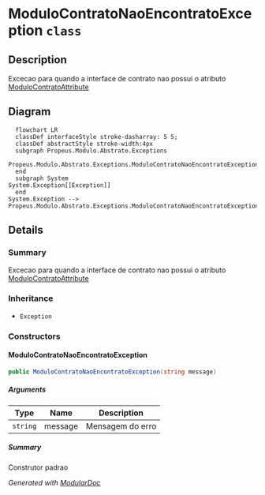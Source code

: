 # ModuloContratoNaoEncontratoException `class`

## Description
Excecao para quando a interface de contrato nao possui o atributo [ModuloContratoAttribute](./propeusmoduloabstratoatributos-ModuloContratoAttribute.md)

## Diagram
```mermaid
  flowchart LR
  classDef interfaceStyle stroke-dasharray: 5 5;
  classDef abstractStyle stroke-width:4px
  subgraph Propeus.Modulo.Abstrato.Exceptions
  Propeus.Modulo.Abstrato.Exceptions.ModuloContratoNaoEncontratoException[[ModuloContratoNaoEncontratoException]]
  end
  subgraph System
System.Exception[[Exception]]
  end
System.Exception --> Propeus.Modulo.Abstrato.Exceptions.ModuloContratoNaoEncontratoException
```

## Details
### Summary
Excecao para quando a interface de contrato nao possui o atributo [ModuloContratoAttribute](./propeusmoduloabstratoatributos-ModuloContratoAttribute.md)

### Inheritance
 - `Exception`

### Constructors
#### ModuloContratoNaoEncontratoException
```csharp
public ModuloContratoNaoEncontratoException(string message)
```
##### Arguments
| Type | Name | Description |
| --- | --- | --- |
| `string` | message | Mensagem do erro |

##### Summary
Construtor padrao

*Generated with* [*ModularDoc*](https://github.com/hailstorm75/ModularDoc)

